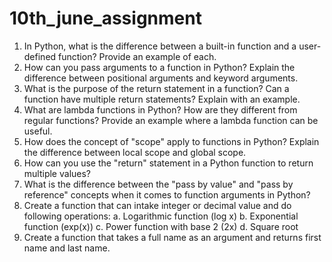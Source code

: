 # 10th_june_assignment
1. In Python, what is the difference between a built-in function and a user-defined function? Provide an
example of each.
2. How can you pass arguments to a function in Python? Explain the difference between positional
arguments and keyword arguments.
3. What is the purpose of the return statement in a function? Can a function have multiple return
statements? Explain with an example.
4. What are lambda functions in Python? How are they different from regular functions? Provide an
example where a lambda function can be useful.
5. How does the concept of "scope" apply to functions in Python? Explain the difference between local
scope and global scope.
6. How can you use the "return" statement in a Python function to return multiple values?
7. What is the difference between the "pass by value" and "pass by reference" concepts when it
comes to function arguments in Python?
8. Create a function that can intake integer or decimal value and do following operations:
a. Logarithmic function (log x)
b. Exponential function (exp(x))
c. Power function with base 2 (2x)
d. Square root
9. Create a function that takes a full name as an argument and returns first name and last name.
